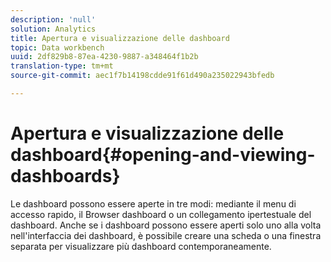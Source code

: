```yaml
---
description: 'null'
solution: Analytics
title: Apertura e visualizzazione delle dashboard
topic: Data workbench
uuid: 2df829b8-87ea-4230-9887-a348464f1b2b
translation-type: tm+mt
source-git-commit: aec1f7b14198cdde91f61d490a235022943bfedb

---
```



# Apertura e visualizzazione delle dashboard{#opening-and-viewing-dashboards}

Le dashboard possono essere aperte in tre modi: mediante il menu di accesso rapido, il Browser dashboard o un collegamento ipertestuale del dashboard. Anche se i dashboard possono essere aperti solo uno alla volta nell&#39;interfaccia dei dashboard, è possibile creare una scheda o una finestra separata per visualizzare più dashboard contemporaneamente.
